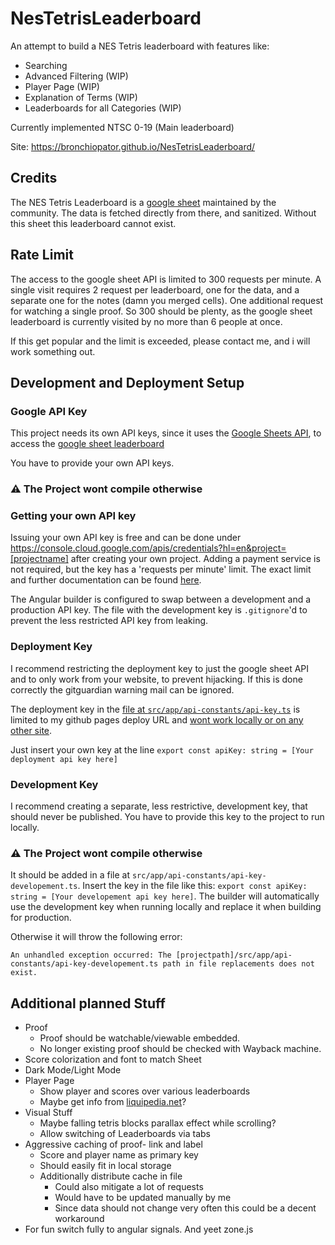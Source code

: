 # NesTetrisLeaderboard

An attempt to build a NES Tetris leaderboard with features like:
- Searching
- Advanced Filtering (WIP)
- Player Page (WIP)
- Explanation of Terms (WIP)
- Leaderboards for all Categories (WIP)

Currently implemented NTSC 0-19 (Main leaderboard)

Site: https://bronchiopator.github.io/NesTetrisLeaderboard/

## Credits
The NES Tetris Leaderboard is a [google sheet](https://docs.google.com/spreadsheets/d/1ZBxkZEsfwDsUpyire4Xb16er36Covk7nhR8BN_LPodI/edit#gid=907672507) maintained by the community. The data is fetched directly from there, and sanitized. Without this sheet this leaderboard cannot exist.

## Rate Limit
The access to the google sheet API is limited to 300 requests per minute.
A single visit requires 2 request per leaderboard,
one for the data, and a separate one for the notes (damn you merged cells).
One additional request for watching a single proof. So 300 should be plenty, as the google sheet leaderboard is currently visited by no more than 6 people at once.

If this get popular and the limit is exceeded, please contact me, and i will work something out.  

## Development and Deployment Setup 

### Google API Key
This project needs its own API keys, since it uses the [Google Sheets API](https://developers.google.com/sheets/api/guides/concepts), to access the [google sheet leaderboard](https://docs.google.com/spreadsheets/d/1ZBxkZEsfwDsUpyire4Xb16er36Covk7nhR8BN_LPodI/edit#gid=907672507)

You have to provide your own API keys.

### :warning: **The Project wont compile otherwise**

### Getting your own API key
Issuing your own API key is free and can be done under 
https://console.cloud.google.com/apis/credentials?hl=en&project=[projectname]
after creating your own project. Adding a payment service is not required, but the key has a 'requests per minute' limit. The exact limit and further documentation can be found [here](https://developers.google.com/sheets/api/limits).

The Angular builder is configured to swap between a development and a production API key. The file with the development key is `.gitignore`'d to prevent the less restricted API key from leaking.


### Deployment Key

I recommend restricting the deployment key to just the google sheet API 
and to only work from your website, to prevent hijacking.
If this is done correctly the gitguardian warning mail can be ignored.

The deployment key in the [file at `src/app/api-constants/api-key.ts`](src/app/api-constants/api-key.ts) is limited to my github pages deploy URL and <ins>wont work locally or on any other site</ins>.

Just insert your own key at the line `export const apiKey: string = [Your deployment api key here]`

### Development Key

I recommend creating a separate, less restrictive, development key,
that should never be published. You have to provide this key to the project to run locally.

### :warning: **The Project wont compile otherwise**

It should be  added in a file at `src/app/api-constants/api-key-developement.ts`. Insert the key in the file like this: `export const apiKey: string = [Your developement api key here]`.
The builder will automatically use the development key when running locally and replace it when building for production.

Otherwise it will throw the following error:

`An unhandled exception occurred: The [projectpath]/src/app/api-constants/api-key-developement.ts path in file replacements does not exist.`

## Additional planned Stuff
- Proof
  - Proof should be watchable/viewable embedded.
  - No longer existing proof should be checked with Wayback machine.
- Score colorization and font to match Sheet
- Dark Mode/Light Mode
- Player Page
  - Show player and scores over various leaderboards
  - Maybe get info from [liquipedia.net](https://liquipedia.net/tetris)?
- Visual Stuff
  - Maybe falling tetris blocks parallax effect while scrolling?
  - Allow switching of Leaderboards via tabs
- Aggressive caching of proof- link and label 
  - Score and player name as primary key
  - Should easily fit in local storage 
  - Additionally distribute cache in file
    - Could also mitigate a lot of requests
    - Would have to be updated manually by me
    - Since data should not change very often this could be a decent workaround 
- For fun switch fully to angular signals. And yeet zone.js
